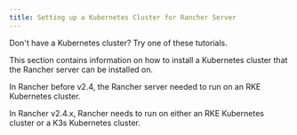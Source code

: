 ```yaml
---
title: Setting up a Kubernetes Cluster for Rancher Server
---
```


<head>
  <link rel="canonical" href="https://ranchermanager.docs.rancher.com/how-to-guides/new-user-guides/kubernetes-cluster-setup"/>
</head>

Don't have a Kubernetes cluster? Try one of these tutorials.

This section contains information on how to install a Kubernetes cluster that the Rancher server can be installed on.

In Rancher before v2.4, the Rancher server needed to run on an RKE Kubernetes cluster.

In Rancher v2.4.x, Rancher needs to run on either an RKE Kubernetes cluster or a K3s Kubernetes cluster.